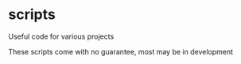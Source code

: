 # scripts
Useful code for various projects

These scripts come with no guarantee, most may be in development
